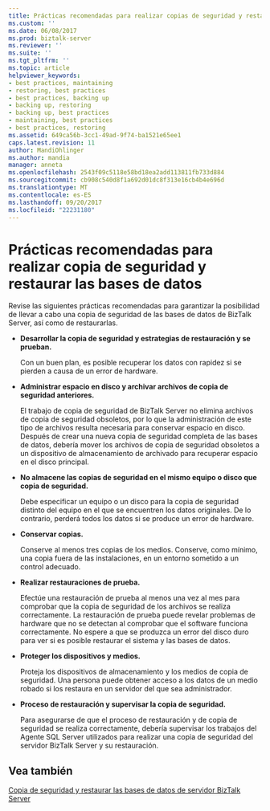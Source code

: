 ```yaml
---
title: Prácticas recomendadas para realizar copias de seguridad y restaurar bases de datos | Documentos de Microsoft
ms.custom: ''
ms.date: 06/08/2017
ms.prod: biztalk-server
ms.reviewer: ''
ms.suite: ''
ms.tgt_pltfrm: ''
ms.topic: article
helpviewer_keywords:
- best practices, maintaining
- restoring, best practices
- best practices, backing up
- backing up, restoring
- backing up, best practices
- maintaining, best practices
- best practices, restoring
ms.assetid: 649ca56b-3cc1-49ad-9f74-ba1521e65ee1
caps.latest.revision: 11
author: MandiOhlinger
ms.author: mandia
manager: anneta
ms.openlocfilehash: 2543f09c5118e58bd18ea2add113811fb733d884
ms.sourcegitcommit: cb908c540d8f1a692d01dc8f313e16cb4b4e696d
ms.translationtype: MT
ms.contentlocale: es-ES
ms.lasthandoff: 09/20/2017
ms.locfileid: "22231180"
---
```

# <a name="best-practices-for-backing-up-and-restoring-databases"></a>Prácticas recomendadas para realizar copia de seguridad y restaurar las bases de datos
Revise las siguientes prácticas recomendadas para garantizar la posibilidad de llevar a cabo una copia de seguridad de las bases de datos de BizTalk Server, así como de restaurarlas.  
  
-   **Desarrollar la copia de seguridad y estrategias de restauración y se prueban.**  
  
     Con un buen plan, es posible recuperar los datos con rapidez si se pierden a causa de un error de hardware.  
  
-   **Administrar espacio en disco y archivar archivos de copia de seguridad anteriores.**  
  
     El trabajo de copia de seguridad de BizTalk Server no elimina archivos de copia de seguridad obsoletos, por lo que la administración de este tipo de archivos resulta necesaria para conservar espacio en disco. Después de crear una nueva copia de seguridad completa de las bases de datos, debería mover los archivos de copia de seguridad obsoletos a un dispositivo de almacenamiento de archivado para recuperar espacio en el disco principal.  
  
-   **No almacene las copias de seguridad en el mismo equipo o disco que copia de seguridad.**  
  
     Debe especificar un equipo o un disco para la copia de seguridad distinto del equipo en el que se encuentren los datos originales. De lo contrario, perderá todos los datos si se produce un error de hardware.  
  
-   **Conservar copias.**  
  
     Conserve al menos tres copias de los medios. Conserve, como mínimo, una copia fuera de las instalaciones, en un entorno sometido a un control adecuado.  
  
-   **Realizar restauraciones de prueba.**  
  
     Efectúe una restauración de prueba al menos una vez al mes para comprobar que la copia de seguridad de los archivos se realiza correctamente. La restauración de prueba puede revelar problemas de hardware que no se detectan al comprobar que el software funciona correctamente. No espere a que se produzca un error del disco duro para ver si es posible restaurar el sistema y las bases de datos.  
  
-   **Proteger los dispositivos y medios.**  
  
     Proteja los dispositivos de almacenamiento y los medios de copia de seguridad. Una persona puede obtener acceso a los datos de un medio robado si los restaura en un servidor del que sea administrador.  
  
-   **Proceso de restauración y supervisar la copia de seguridad.**  
  
     Para asegurarse de que el proceso de restauración y de copia de seguridad se realiza correctamente, debería supervisar los trabajos del Agente SQL Server utilizados para realizar una copia de seguridad del servidor BizTalk Server y su restauración.  
  
## <a name="see-also"></a>Vea también  
 [Copia de seguridad y restaurar las bases de datos de servidor BizTalk Server](../core/backing-up-and-restoring-the-biztalk-server-databases.md)